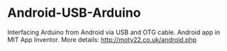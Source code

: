 # Android-USB-Arduino
Interfacing Arduino from Android via USB and OTG cable.
Android app in MIT App Inventor.
More details: http://moty22.co.uk/android.php
